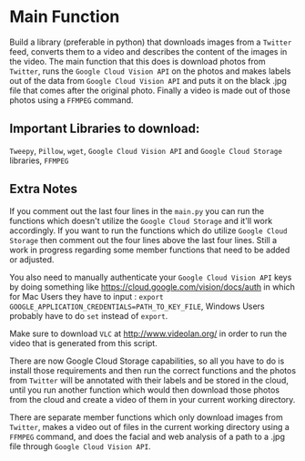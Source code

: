 # **Main Function**
  Build a library (preferable in python) that downloads images from a `Twitter` feed, converts them to a video and describes the content of the images in the video. The main function that this does is download photos from `Twitter`, runs the `Google Cloud Vision API` on the photos and makes labels out of the data from `Google Cloud Vision API` and puts it on the black .jpg file that comes after the original photo. Finally a video is made out of those photos using a `FFMPEG` command.


## **Important Libraries to download:**
  `Tweepy`, `Pillow`, `wget`, `Google Cloud Vision API` and `Google Cloud Storage` libraries, `FFMPEG`

## **Extra Notes**  
If you comment out the last four lines in the `main.py` you can run the functions which doesn't utilize the `Google Cloud Storage` and it'll work accordingly. If you want to run the functions which do utilize `Google Cloud Storage` then comment out the four lines above the last four lines. Still a work in progress regarding some member functions that need to be added or adjusted. 

You also need to manually authenticate your `Google Cloud Vision API` keys by doing something like https://cloud.google.com/vision/docs/auth in which for Mac Users they have to input :
`export GOOGLE_APPLICATION_CREDENTIALS=PATH_TO_KEY_FILE`, Windows Users probably have to do `set` instead of `export`.

Make sure to download `VLC` at http://www.videolan.org/ in order to run the video that is generated from this script.

There are now Google Cloud Storage capabilities, so all you have to do is install those requirements and then run the correct functions and the photos from `Twitter` will be annotated with their labels and be stored in the cloud, until you run another function which would then download those photos from the cloud and create a video of them in your current working directory.

There are separate member functions which only download images from `Twitter`, makes a video out of files in the current working directory using a `FFMPEG` command, and does the facial and web analysis of a path to a .jpg file through `Google Cloud Vision API`.



